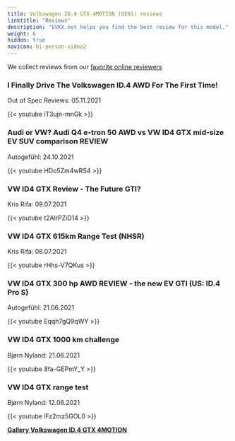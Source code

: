 ```yaml
---
title: Volkswagen ID.4 GTX 4MOTION (GEN1) reviews
linktitle: "Reviews"
description: "EVKX.net helps you find the best review for this model."
weight: 6
hidden: true
navicon: bi-person-video2
---
```

We collect reviews from our [favorite online reviewers](../../../../../guides/evreviewers/)

<div class="container text-center shadow p-2 pe-4 mb-5 bg-body-tertiary rounded border">
<h3>I Finally Drive The Volkswagen ID.4 AWD For The First Time!</h3>
<p>Out of Spec Reviews: 05.11.2021</p>

{{< youtube iT3ujn-mnGk >}}

</div>
<div class="container text-center shadow p-2 pe-4 mb-5 bg-body-tertiary rounded border">
<h3>Audi or VW? Audi Q4 e-tron 50 AWD vs VW ID4 GTX mid-size EV SUV comparison REVIEW</h3>
<p>Autogefühl: 24.10.2021</p>

{{< youtube HDo5Zm4wRS4 >}}

</div>
<div class="container text-center shadow p-2 pe-4 mb-5 bg-body-tertiary rounded border">
<h3>VW ID4 GTX Review - The Future GTI?</h3>
<p>Kris Rifa: 09.07.2021</p>

{{< youtube t2AlrPZiD14 >}}

</div>
<div class="container text-center shadow p-2 pe-4 mb-5 bg-body-tertiary rounded border">
<h3>VW ID4 GTX 615km Range Test (NHSR)</h3>
<p>Kris Rifa: 08.07.2021</p>

{{< youtube rHhs-V7QKus >}}

</div>
<div class="container text-center shadow p-2 pe-4 mb-5 bg-body-tertiary rounded border">
<h3>VW ID4 GTX 300 hp AWD REVIEW - the new EV GTI (US: ID.4 Pro S)</h3>
<p>Autogefühl: 21.06.2021</p>

{{< youtube Eqqh7gQ9qWY >}}

</div>
<div class="container text-center shadow p-2 pe-4 mb-5 bg-body-tertiary rounded border">
<h3>VW ID4 GTX 1000 km challenge</h3>
<p>Bjørn Nyland: 21.06.2021</p>

{{< youtube 8fa-GEPmY_Y >}}

</div>
<div class="container text-center shadow p-2 pe-4 mb-5 bg-body-tertiary rounded border">
<h3>VW ID4 GTX range test</h3>
<p>Bjørn Nyland: 12.06.2021</p>

{{< youtube lFz2mz5GOL0 >}}

</div>
<div class="mt-3 mb-3">
<a href="../gallery/" class="text-decoration-none text-black">
<strong><i class="bi-arrow-left"></i>Gallery  </strong>
</a>
<a href="../" class="text-decoration-none text-black float-end">
<strong>Volkswagen ID.4 GTX 4MOTION <i class="bi-arrow-right"></i></strong>
</a>
</div>

